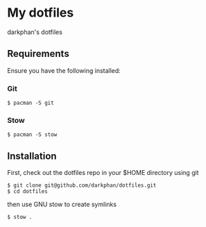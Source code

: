 # My dotfiles

darkphan's dotfiles

## Requirements

Ensure you have the following installed:

### Git

```
$ pacman -S git
```

### Stow

```
$ pacman -S stow 
```
## Installation

First, check out the dotfiles repo in your $HOME directory using git

```
$ git clone git@github.com/darkphan/dotfiles.git
$ cd dotfiles
```

then use GNU stow to create symlinks

```
$ stow .
```

